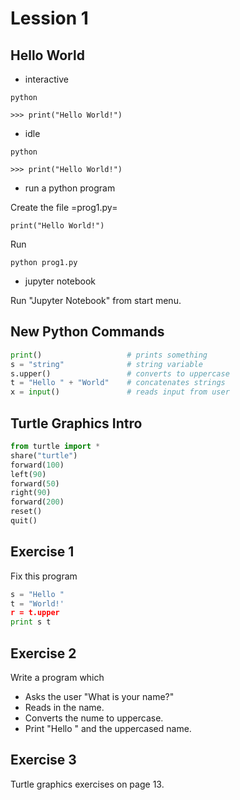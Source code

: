 # Lession 1

## Hello World

* interactive 

```
python

>>> print("Hello World!")
```

* idle

```
python

>>> print("Hello World!")
```

* run a python program

Create the file =prog1.py=
```
print("Hello World!")
```

Run
```
python prog1.py
```

* jupyter notebook

Run "Jupyter Notebook" from start menu.  

## New Python Commands

```python
print()                   # prints something
s = "string"              # string variable
s.upper()                 # converts to uppercase
t = "Hello " + "World"    # concatenates strings
x = input()               # reads input from user
```

## Turtle Graphics Intro

```python
from turtle import *
share("turtle")
forward(100)
left(90)
forward(50)
right(90)
forward(200)
reset()
quit()
```

## Exercise 1

Fix this program
```python
s = "Hello "
t = "World!'
r = t.upper
print s t
```

## Exercise 2

Write a program which
* Asks the user "What is your name?"
* Reads in the name.
* Converts the nume to uppercase.
* Print "Hello " and the uppercased name.

## Exercise 3

Turtle graphics exercises on page 13.



